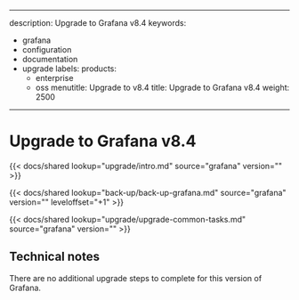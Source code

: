 -----

description: Upgrade to Grafana v8.4
keywords:

- grafana
- configuration
- documentation
- upgrade
  labels:
  products:
  - enterprise
  - oss
    menutitle: Upgrade to v8.4
    title: Upgrade to Grafana v8.4
    weight: 2500

-----

# Upgrade to Grafana v8.4

{{\< docs/shared lookup="upgrade/intro.md" source="grafana" version="<GRAFANA VERSION>" \>}}

{{\< docs/shared lookup="back-up/back-up-grafana.md" source="grafana" version="<GRAFANA VERSION>" leveloffset="+1" \>}}

{{\< docs/shared lookup="upgrade/upgrade-common-tasks.md" source="grafana" version="<GRAFANA VERSION>" \>}}

## Technical notes

There are no additional upgrade steps to complete for this version of Grafana.
